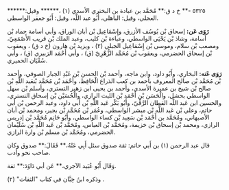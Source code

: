 ٥٣٢٥ -** خ د ق:** مُحَمَّد بن عبادة بن البختري الأسدي (١) ،****** وقيل:****** العجلي، وقيل: الباهلي، أَبُو عبد اللَّه، وقيل: أَبُو جعفر الواسطي.

**رَوَى عَن:** إسحاق بْن يُوسُف الأزرق، وإِسْمَاعِيل بْن أبان الوراق، وأبي أسامة حماد بْن أسامة، وشاذ بْن يَحْيَى الواسطي، وعباءة بْن كليب، وعبد الملك بْن قريب الأَصْمَعِيّ، ومصعب بْن سلام، وموسى بْن إِسْمَاعِيل الجبلي (٢) ، ويزيد بْن هارون (خ د ق) ، ويعقوب بْن إسحاق الحضرمي، ويعقوب بْن مُحَمَّد الزُّهْرِيّ (ق) ، وأبي أَحْمَد الزبيري (ق) ، وأبي سُفْيَان الحميري.

**رَوَى عَنه:** البخاري، وأَبُو داود، وابن ماجه، وأحمد بْن الحسن بْن عَبْدِ الجبار الصوفي، وأحمد بْن مُحَمَّد بْن صالح المعروف بأحمد بن كعب الذراع الْحَافِظ، وأَحْمَد بْن مُحَمَّد بْنعَبد اللَّهِ بْن صالح بْن شيخ بن عميرة الأسدي، وأحمد بن يحيى ابن زهير التستري، وأسلم بْن سهل الواسطي بحشل، والْحَسَن بْن أَحْمَد بْن الليث الرازي، والْحُسَيْن بْن إسحاق التستري، والحسين ابن عَبد اللَّه القطان الرَّقِّيّ، وأَبُو بَكْر عَبد اللَّهِ بْن أَبي داود، وعبد الرحمن بْن أَبي حاتم، وعلي بْن عَبد اللَّه بْن مبشر الواسطي، وعُمَر بْن مُحَمَّد بْن بجير، ومحمد بْن أبان الأصبهاني، ومُحَمَّد بن أَحْمَد بْن سَعِيد بْن كساء الواسطي، وأَبُو حَاتِم مُحَمَّد بْن إدريس الرازي، ومحمد بْن إسحاق بْن خزيمة، ومُحَمَّد بْن العباس، ومُحَمَّد بْن عَبد اللَّهِ بْن سُلَيْمان الحضرمي، ومُحَمَّد بْن مسلم بْن وارة الرازي.

قال عبد الرحمن (١) بن أَبي حاتم: ثقة صدوق سئل أَبِي عَنْهُ،** فَقَالَ:** صدوق وكان صاحب نحو وأدب.

وَقَال أَبُو عُبَيد الآجري،** عَن أبي دَاوُدَ:** ثقة.

وذكره ابنُ حِبَّان في كتاب "الثقات" (٢) .